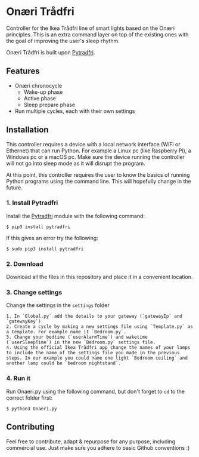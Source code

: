 # Onæri Trådfri
Controller for the Ikea Trådfri line of smart lights based on the Onæri principles. This is an extra command layer on top of the existing ones with the goal of improving the user's sleep rhythm.

Onæri Trådfri is built upon [Pytradfri](https://github.com/ggravlingen/pytradfri).


## Features
- Onæri chronocycle
  - Wake-up phase
  - Active phase
  - Sleep prepare phase
- Run multiple cycles, each with their own settings


## Installation
This controller requires a device with a local network interface (WiFi or Ethernet) that can run Python. For example a Linux pc (like Raspberry Pi), a Windows pc or a macOS pc. Make sure the device running the controller will not go into sleep mode as it will disrupt the program.

At this point, this controller requires the user to know the basics of running Python programs using the command line. This will hopefully change in the future.

### 1. Install Pytradfri
Install the [Pytradfri](https://github.com/ggravlingen/pytradfri) module with the following command:

    $ pip3 install pytradfri

If this gives an error try the following:

    $ sudo pip3 install pytradfri

### 2. Download
Download all the files in this repository and place it in a convenient location.

### 3. Change settings
Change the settings in the `settings` folder

    1. In `Global.py` add the details to your gateway (`gatewayIp` and `gatewayKey`)
    2. Create a cycle by making a new settings file using `Template.py` as a template. For example name it `Bedroom.py`.
    3. Change your bedtime (`userAlarmTime`) and waketime (`userSleepTime`) in the new `Bedroom.py` settings file.
    4. Using the official Ikea Trådfri app change the names of your lamps to include the name of the settings file you made in the previous steps. In our example you could name one light `Bedroom ceiling` and another lamp could be `bedroom nightstand`.

### 4. Run it
Run Onaeri.py using the following command, but don't forget to `cd` to the correct folder first:

    $ python3 Onaeri.py


## Contributing
Feel free to contribute, adapt & repurpose for any purpose, including commercial use. Just make sure you adhere to basic Github conventions :)
